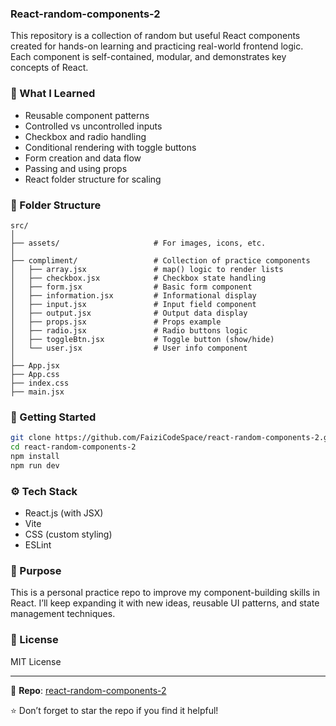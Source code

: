 ### React-random-components-2

This repository is a collection of random but useful React components created for hands-on learning and practicing real-world frontend logic. Each component is self-contained, modular, and demonstrates key concepts of React.

### 🧠 What I Learned

- Reusable component patterns
- Controlled vs uncontrolled inputs
- Checkbox and radio handling
- Conditional rendering with toggle buttons
- Form creation and data flow
- Passing and using props
- React folder structure for scaling

### 📁 Folder Structure

```
src/
│
├── assets/                     # For images, icons, etc.
│
├── compliment/                 # Collection of practice components
│   ├── array.jsx               # map() logic to render lists
│   ├── checkbox.jsx            # Checkbox state handling
│   ├── form.jsx                # Basic form component
│   ├── information.jsx         # Informational display
│   ├── input.jsx               # Input field component
│   ├── output.jsx              # Output data display
│   ├── props.jsx               # Props example
│   ├── radio.jsx               # Radio buttons logic
│   ├── toggleBtn.jsx           # Toggle button (show/hide)
│   └── user.jsx                # User info component
│
├── App.jsx
├── App.css
├── index.css
├── main.jsx
```

### 🚀 Getting Started

```bash
git clone https://github.com/FaiziCodeSpace/react-random-components-2.git
cd react-random-components-2
npm install
npm run dev
```

### ⚙️ Tech Stack

- React.js (with JSX)
- Vite
- CSS (custom styling)
- ESLint

### 📌 Purpose

This is a personal practice repo to improve my component-building skills in React. I’ll keep expanding it with new ideas, reusable UI patterns, and state management techniques.

### 🪪 License

MIT License

---

📂 **Repo**: [react-random-components-2](https://github.com/FaiziCodeSpace/react-random-components-2.git)

⭐ Don’t forget to star the repo if you find it helpful!
